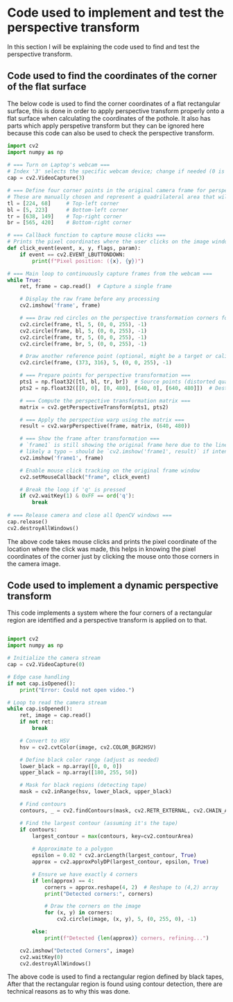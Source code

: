 # Code used to implement and test the perspective transform

In this section I will be explaining the code used to find and test the perspective transform.

## Code used to find the coordinates of the corner of the flat surface

The below code is used to find the corner coordinates of a flat rectangular surface, this is done in order to apply perspective transform properly onto a flat surface when calculating the coordinates of the pothole. It also has parts which apply perspetive transform but they can be ignored here because this code can also be used to check the perspective transform.

```py title="Perspective_transform_coord_finder.py" linenums="1"
import cv2 
import numpy as np 
 
# === Turn on Laptop's webcam ===
# Index '3' selects the specific webcam device; change if needed (0 is usually default).
cap = cv2.VideoCapture(3)

# === Define four corner points in the original camera frame for perspective transformation ===
# These are manually chosen and represent a quadrilateral area that will be transformed to a rectangle.
tl = [224, 68]     # Top-left corner
bl = [5, 223]      # Bottom-left corner
tr = [638, 149]    # Top-right corner
br = [565, 420]    # Bottom-right corner

# === Callback function to capture mouse clicks ===
# Prints the pixel coordinates where the user clicks on the image window.
def click_event(event, x, y, flags, param):
    if event == cv2.EVENT_LBUTTONDOWN:
        print(f"Pixel position: ({x}, {y})")

# === Main loop to continuously capture frames from the webcam ===
while True:
    ret, frame = cap.read()  # Capture a single frame

    # Display the raw frame before any processing
    cv2.imshow('frame', frame)

    # === Draw red circles on the perspective transformation corners for visual reference ===
    cv2.circle(frame, tl, 5, (0, 0, 255), -1)
    cv2.circle(frame, bl, 5, (0, 0, 255), -1)
    cv2.circle(frame, tr, 5, (0, 0, 255), -1)
    cv2.circle(frame, br, 5, (0, 0, 255), -1)

    # Draw another reference point (optional, might be a target or calibration marker)
    cv2.circle(frame, (373, 316), 5, (0, 0, 255), -1)

    # === Prepare points for perspective transformation ===
    pts1 = np.float32([tl, bl, tr, br])  # Source points (distorted quadrilateral)
    pts2 = np.float32([[0, 0], [0, 480], [640, 0], [640, 480]])  # Destination points (rectangle)

    # === Compute the perspective transformation matrix ===
    matrix = cv2.getPerspectiveTransform(pts1, pts2)

    # === Apply the perspective warp using the matrix ===
    result = cv2.warpPerspective(frame, matrix, (640, 480))

    # === Show the frame after transformation ===
    # `frame1` is still showing the original frame here due to the line below,
    # likely a typo — should be `cv2.imshow('frame1', result)` if intent is to show transformed image.
    cv2.imshow('frame1', frame) 

    # Enable mouse click tracking on the original frame window
    cv2.setMouseCallback("frame", click_event)

    # Break the loop if 'q' is pressed
    if cv2.waitKey(1) & 0xFF == ord('q'):
        break
 
# === Release camera and close all OpenCV windows ===
cap.release()
cv2.destroyAllWindows()

```
The above code takes mouse clicks and prints the pixel coordinate of the location where the click was made, this helps in knowing the pixel coordinates of the corner just by clicking the mouse onto those corners in the camera image.

## Code used to implement a dynamic perspective transform

This code implements a system where the four corners of a rectangular region are identified and a perspective transform is applied on to that.

```py title="Dynamic_perspective_transform_rect.py" linenums="1"

import cv2
import numpy as np

# Initialize the camera stream
cap = cv2.VideoCapture(0)

# Edge case handling
if not cap.isOpened():
    print("Error: Could not open video.")

# Loop to read the camera stream
while cap.isOpened():
    ret, image = cap.read()
    if not ret:
        break

    # Convert to HSV
    hsv = cv2.cvtColor(image, cv2.COLOR_BGR2HSV)

    # Define black color range (adjust as needed)
    lower_black = np.array([0, 0, 0])
    upper_black = np.array([180, 255, 50])

    # Mask for black regions (detecting tape)
    mask = cv2.inRange(hsv, lower_black, upper_black)

    # Find contours
    contours, _ = cv2.findContours(mask, cv2.RETR_EXTERNAL, cv2.CHAIN_APPROX_SIMPLE)

    # Find the largest contour (assuming it's the tape)
    if contours:
        largest_contour = max(contours, key=cv2.contourArea)
        
        # Approximate to a polygon
        epsilon = 0.02 * cv2.arcLength(largest_contour, True)
        approx = cv2.approxPolyDP(largest_contour, epsilon, True)

        # Ensure we have exactly 4 corners
        if len(approx) == 4:
            corners = approx.reshape(4, 2)  # Reshape to (4,2) array
            print("Detected corners:", corners)

            # Draw the corners on the image
            for (x, y) in corners:
                cv2.circle(image, (x, y), 5, (0, 255, 0), -1)

        else:
            print(f"Detected {len(approx)} corners, refining...")

    cv2.imshow("Detected Corners", image)
    cv2.waitKey(0)
    cv2.destroyAllWindows()
```

The above code is used to find a rectangular region defined by black tapes, After that the rectangular region is found using contour detection, there are technical reasons as to why this was done.

##
